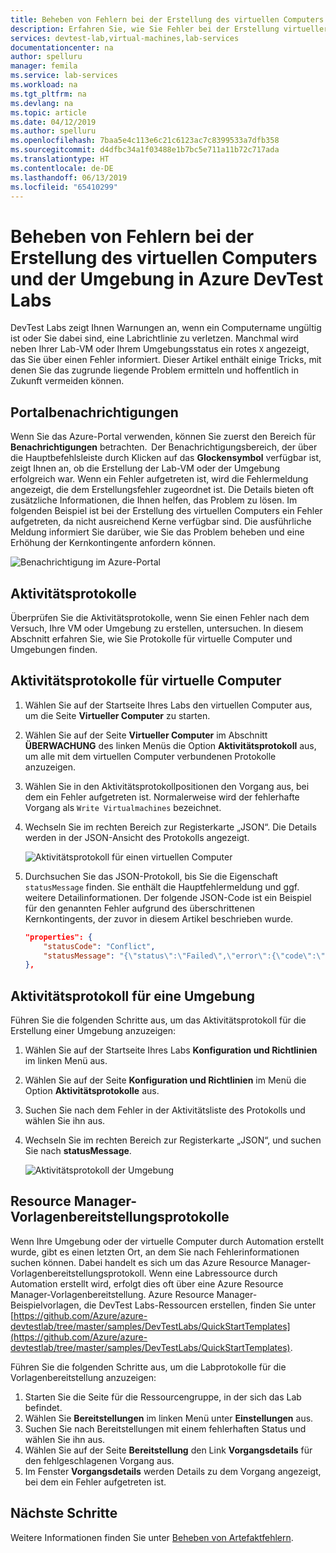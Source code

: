 ```yaml
---
title: Beheben von Fehlern bei der Erstellung des virtuellen Computers und der Umgebung – Azure DevTest Labs | Microsoft-Dokumentation
description: Erfahren Sie, wie Sie Fehler bei der Erstellung virtueller Computer (VM) und Umgebungen in Azure DevTest Labs beheben können.
services: devtest-lab,virtual-machines,lab-services
documentationcenter: na
author: spelluru
manager: femila
ms.service: lab-services
ms.workload: na
ms.tgt_pltfrm: na
ms.devlang: na
ms.topic: article
ms.date: 04/12/2019
ms.author: spelluru
ms.openlocfilehash: 7baa5e4c113e6c21c6123ac7c8399533a7dfb358
ms.sourcegitcommit: d4dfbc34a1f03488e1b7bc5e711a11b72c717ada
ms.translationtype: HT
ms.contentlocale: de-DE
ms.lasthandoff: 06/13/2019
ms.locfileid: "65410299"
---
```

# <a name="troubleshoot-virtual-machine-vm-and-environment-creation-failures-in-azure-devtest-labs"></a>Beheben von Fehlern bei der Erstellung des virtuellen Computers und der Umgebung in Azure DevTest Labs
DevTest Labs zeigt Ihnen Warnungen an, wenn ein Computername ungültig ist oder Sie dabei sind, eine Labrichtlinie zu verletzen. Manchmal wird neben Ihrer Lab-VM oder Ihrem Umgebungsstatus ein rotes `X` angezeigt, das Sie über einen Fehler informiert.  Dieser Artikel enthält einige Tricks, mit denen Sie das zugrunde liegende Problem ermitteln und hoffentlich in Zukunft vermeiden können.

## <a name="portal-notifications"></a>Portalbenachrichtigungen
Wenn Sie das Azure-Portal verwenden, können Sie zuerst den Bereich für **Benachrichtigungen** betrachten.  Der Benachrichtigungsbereich, der über die Hauptbefehlsleiste durch Klicken auf das **Glockensymbol** verfügbar ist, zeigt Ihnen an, ob die Erstellung der Lab-VM oder der Umgebung erfolgreich war.  Wenn ein Fehler aufgetreten ist, wird die Fehlermeldung angezeigt, die dem Erstellungsfehler zugeordnet ist. Die Details bieten oft zusätzliche Informationen, die Ihnen helfen, das Problem zu lösen. Im folgenden Beispiel ist bei der Erstellung des virtuellen Computers ein Fehler aufgetreten, da nicht ausreichend Kerne verfügbar sind. Die ausführliche Meldung informiert Sie darüber, wie Sie das Problem beheben und eine Erhöhung der Kernkontingente anfordern können.

![Benachrichtigung im Azure-Portal](./media/troubleshoot-vm-environment-creation-failures/portal-notification.png)


## <a name="activity-logs"></a>Aktivitätsprotokolle
Überprüfen Sie die Aktivitätsprotokolle, wenn Sie einen Fehler nach dem Versuch, Ihre VM oder Umgebung zu erstellen, untersuchen. In diesem Abschnitt erfahren Sie, wie Sie Protokolle für virtuelle Computer und Umgebungen finden.

## <a name="activity-logs-for-virtual-machines"></a>Aktivitätsprotokolle für virtuelle Computer

1. Wählen Sie auf der Startseite Ihres Labs den virtuellen Computer aus, um die Seite **Virtueller Computer** zu starten.
2. Wählen Sie auf der Seite **Virtueller Computer** im Abschnitt **ÜBERWACHUNG** des linken Menüs die Option **Aktivitätsprotokoll** aus, um alle mit dem virtuellen Computer verbundenen Protokolle anzuzeigen.
3. Wählen Sie in den Aktivitätsprotokollpositionen den Vorgang aus, bei dem ein Fehler aufgetreten ist. Normalerweise wird der fehlerhafte Vorgang als `Write Virtualmachines` bezeichnet.
4. Wechseln Sie im rechten Bereich zur Registerkarte „JSON“. Die Details werden in der JSON-Ansicht des Protokolls angezeigt.

    ![Aktivitätsprotokoll für einen virtuellen Computer](./media/troubleshoot-vm-environment-creation-failures/vm-activity-log.png)
5. Durchsuchen Sie das JSON-Protokoll, bis Sie die Eigenschaft `statusMessage` finden. Sie enthält die Hauptfehlermeldung und ggf. weitere Detailinformationen. Der folgende JSON-Code ist ein Beispiel für den genannten Fehler aufgrund des überschrittenen Kernkontingents, der zuvor in diesem Artikel beschrieben wurde.

    ```json
    "properties": {
        "statusCode": "Conflict",
        "statusMessage": "{\"status\":\"Failed\",\"error\":{\"code\":\"ResourceDeploymentFailure\",\"message\":\"The resource operation completed with terminal provisioning state 'Failed'.\",\"details\":[{\"code\":\"OperationNotAllowed\",\"message\":\"Operation results in exceeding quota limits of Core. Maximum allowed: 100, Current in use: 100, Additional requested: 8. Please read more about quota increase at https://aka.ms/corequotaincrease.\"}]}}",
    },
    ```

## <a name="activity-log-for-an-environment"></a>Aktivitätsprotokoll für eine Umgebung

Führen Sie die folgenden Schritte aus, um das Aktivitätsprotokoll für die Erstellung einer Umgebung anzuzeigen:

1. Wählen Sie auf der Startseite Ihres Labs **Konfiguration und Richtlinien** im linken Menü aus.
2. Wählen Sie auf der Seite **Konfiguration und Richtlinien** im Menü die Option **Aktivitätsprotokolle** aus.
3. Suchen Sie nach dem Fehler in der Aktivitätsliste des Protokolls und wählen Sie ihn aus.
4. Wechseln Sie im rechten Bereich zur Registerkarte „JSON“, und suchen Sie nach **statusMessage**.

    ![Aktivitätsprotokoll der Umgebung](./media/troubleshoot-vm-environment-creation-failures/envirionment-activity-log.png)

## <a name="resource-manager-template-deployment-logs"></a>Resource Manager-Vorlagenbereitstellungsprotokolle
Wenn Ihre Umgebung oder der virtuelle Computer durch Automation erstellt wurde, gibt es einen letzten Ort, an dem Sie nach Fehlerinformationen suchen können. Dabei handelt es sich um das Azure Resource Manager-Vorlagenbereitstellungsprotokoll. Wenn eine Labressource durch Automation erstellt wird, erfolgt dies oft über eine Azure Resource Manager-Vorlagenbereitstellung. Azure Resource Manager-Beispielvorlagen, die DevTest Labs-Ressourcen erstellen, finden Sie unter [https://github.com/Azure/azure-devtestlab/tree/master/samples/DevTestLabs/QuickStartTemplates](https://github.com/Azure/azure-devtestlab/tree/master/samples/DevTestLabs/QuickStartTemplates).

Führen Sie die folgenden Schritte aus, um die Labprotokolle für die Vorlagenbereitstellung anzuzeigen:

1. Starten Sie die Seite für die Ressourcengruppe, in der sich das Lab befindet.
2. Wählen Sie **Bereitstellungen** im linken Menü unter **Einstellungen** aus.
3. Suchen Sie nach Bereitstellungen mit einem fehlerhaften Status und wählen Sie ihn aus.
4. Wählen Sie auf der Seite **Bereitstellung** den Link **Vorgangsdetails** für den fehlgeschlagenen Vorgang aus.
5. Im Fenster **Vorgangsdetails** werden Details zu dem Vorgang angezeigt, bei dem ein Fehler aufgetreten ist.

## <a name="next-steps"></a>Nächste Schritte
Weitere Informationen finden Sie unter [Beheben von Artefaktfehlern](devtest-lab-troubleshoot-artifact-failure.md).